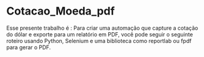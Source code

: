 # Cotacao_Moeda_pdf

Esse presente trabalho é :
Para criar uma automação que capture a cotação do dólar e 
exporte para um relatório em PDF, 
você pode seguir o seguinte roteiro usando Python, 
Selenium e uma biblioteca como reportlab ou fpdf para gerar o PDF.
